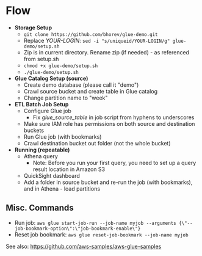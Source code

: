 # Flow

* **Storage Setup**
    * `git clone https://github.com/bhorev/glue-demo.git`
    * Replace _YOUR-LOGIN_: `sed -i "s/uniqueid/YOUR-LOGIN/g" glue-demo/setup.sh`
    * Zip is in current directory. Rename zip (if needed) - as referenced from setup.sh
    * `chmod +x glue-demo/setup.sh`
    * `./glue-demo/setup.sh`
* **Glue Catalog Setup (source)**
   * Create demo database (please call it "demo")
   * Crawl source bucket and create table in Glue catalog
   * Change partition name to "week"
* **ETL Batch Job Setup**
   * Configure Glue job
       * Fix _glue_source_table_ in job script from hyphens to underscores
   * Make sure IAM role has permissions on both source and destination buckets
   * Run Glue job (with bookmarks)
   * Crawl destination bucket out folder (not the whole bucket)
* **Running (repeatable)**
   * Athena query
       * Note: Before you run your first query, you need to set up a query result location in Amazon S3
   * QuickSight dashboard
   * Add a folder in source bucket and re-run the job (with bookmarks), and in Athena - load partitions

## Misc. Commands
* Run job: `aws glue start-job-run --job-name myjob --arguments {\"--job-bookmark-option\":\"job-bookmark-enable\"}`
* Reset job bookmark: `aws glue reset-job-bookmark --job-name myjob`

See also: https://github.com/aws-samples/aws-glue-samples
